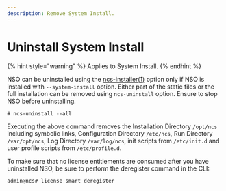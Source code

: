 ```yaml
---
description: Remove System Install.
---
```


# Uninstall System Install

{% hint style="warning" %}
Applies to System Install.
{% endhint %}

NSO can be uninstalled using the [ncs-installer(1)](https://developer.cisco.com/docs/nso-guides-6.1/#!manual-pages/man.1.ncs-installer) option only if NSO is installed with `--system-install` option. Either part of the static files or the full installation can be removed using `ncs-uninstall` option. Ensure to stop NSO before uninstalling.

```
# ncs-uninstall --all
```

Executing the above command removes the Installation Directory `/opt/ncs` including symbolic links, Configuration Directory `/etc/ncs`, Run Directory `/var/opt/ncs`, Log Directory `/var/log/ncs`, init scripts from `/etc/init.d` and user profile scripts from `/etc/profile.d`.

To make sure that no license entitlements are consumed after you have uninstalled NSO, be sure to perform the deregister command in the CLI:

```
admin@ncs# license smart deregister
```
